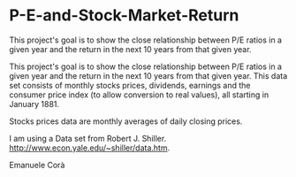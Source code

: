 # P-E-and-Stock-Market-Return
This project's goal is to show the close relationship between P/E ratios in a given year and the return in the next 10 years from that given year.

This project's goal is to show the close relationship between P/E ratios in a given year and the return in the next 10 years from that given year. This data set consists of monthly stocks prices, dividends, earnings and the consumer price index (to allow conversion to real values), all starting in January 1881.

Stocks prices data are monthly averages of daily closing prices.

I am using a Data set from Robert J. Shiller. http://www.econ.yale.edu/~shiller/data.htm.

Emanuele Corà
